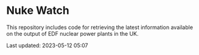 # Nuke Watch

This repository includes code for retrieving the latest information available on the output of EDF nuclear power plants in the UK.

Last updated: 2023-05-12 05:07